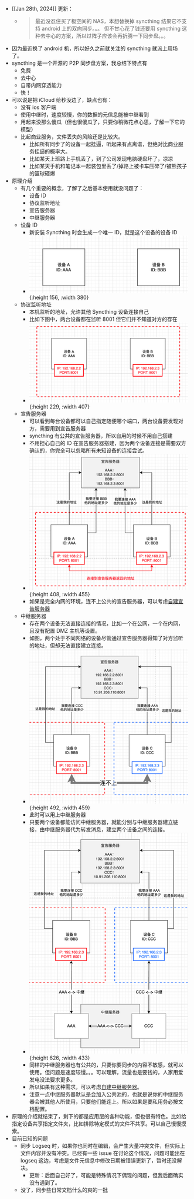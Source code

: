 - [[Jan 28th, 2024]] 更新：
	- > 最近没忍住买了极空间的 NAS，本想替换掉 syncthing 结果它不支持 android 上的双向同步。。。
	  但不甘心花了钱还要用 syncthing 这种去中心的方案，所以过阵子应该会再折腾一下同步盘。。。
- 因为最近换了 android 机，所以好久之前就关注的 syncthing 就派上用场了。
- syncthing 是一个开源的 P2P 同步盘方案，我总结下特点有
	- 免费
	- 去中心
	- 自带内网穿透能力
	- 快！
- 可以说是把 iCloud 给秒没边了，缺点也有：
	- 没有 ios 客户端
	- 使用中继时，速度较慢，你的数据的元信息能被中继看到
	- 用起来没那么傻瓜（但也很傻瓜了，只要你稍微花点心思，了解一下它的模型）
	- 比起商业服务，文件丢失的风险还是比较大。
		- 比如所有同步了的设备一起挂逼，听起来有点离谱，但绝对比商业服务挂逼的概率大。
		- 比如某天上班路上手机丢了，到了公司发现电脑硬盘坏了，凉凉
		- 比如某天手机和笔记本一起装包里丢了/掉路上被卡车压碎了/被熊孩子的篮球砸爆
- 原理介绍
	- 有几个重要的概念，了解了之后基本使用就没问题了：
		- 设备 ID
		- 协议监听地址
		- 宣告服务器
		- 中继服务器
	- 设备 ID
		- 新安装 Syncthing 时会生成一个唯一 ID，就是这个设备的设备 ID
		- ![image.png](../assets/image_1684981195407_0.png){:height 156, :width 380}
	- 协议监听地址
		- 本机监听的地址，允许其他 Syncthing 设备连接自己
		- 比如下图中，两台设备都在监听 8001 但它们并不知道对方的存在
		- ![image.png](../assets/image_1684981203076_0.png){:height 229, :width 407}
	- 宣告服务器
		- 可以看到每台设备都可以自己指定随便哪个端口，两台设备要发现对方，需要用到宣告服务器
		- syncthing 有公共的宣告服务器，所以自用的时候不用自己搭建
		- 不用担心自己的 ID 在宣告服务器搭建，因为两个设备连接是需要双方确认的，你完全可以忽略所有未知设备的连接尝试。
		- ![image.png](../assets/image_1684981226281_0.png){:height 408, :width 455}
		- 如果是完全内网的环境，连不上公共的宣告服务器，可以考虑[自建宣告服务器](https://docs.syncthing.net/v1.23.3/users/stdiscosrv.html)
	- 中继服务器
		- 存在两个设备无法直接连接的情况，比如一个在公网，一个在内网，且没有配置 DMZ 主机等设置。
		- 如图，两个处于不同网络的设备尽管通过宣告服务器得知了对方监听的地址，但却无法直接建立连接。
		- ![image.png](../assets/image_1684981514339_0.png){:height 492, :width 459}
		- 此时可以用上中继服务器
		- 只要两个设备都能访问中继服务器，就能分别与中继服务器建立链接，由中继服务器代为转发消息，建立两个设备之间的连接。
		- ![image.png](../assets/image_1684981965108_0.png){:height 626, :width 433}
		- 同样的中继服务器也有公共的，只要你要同步的内容不敏感，就可以使用。但问题是速度较慢。。。可以理解，流量也是要钱的，人家用爱发电没法要求更多。
		- 所以如果有这种需求，可以考虑[自建中继服务器](https://docs.syncthing.net/v1.23.3/users/strelaysrv.html)。
		- 注意一点中继服务器默认是会加入公共池的，也就是说你的中继服务器会被其他人所使用，只要他们能连上。所以如果是要私用务必按文档配置。
- 原理的介绍就结束了，剩下的都是应用层的各种功能，但也很有特色。比如给指定设备共享指定文件夹，比如排除特定模式的文件不共享。可以自己慢慢摸索。
- 目前已知的问题
	- 同步 Logseq 时，如果你也同时在编辑，会产生大量冲突文件，但实际上文件内容并没有冲突。已经有一些 issue 在讨论这个情况，问题可能出在 logseq 这边，考虑是文件元信息中修改日期被错误更新了，暂时还没解决。
		- 更新：后面自己好了，可能是特殊情况下偶现的问题，但我后面确实没有遇到了。
	- 没了，同步些日常文档什么的爽的一批